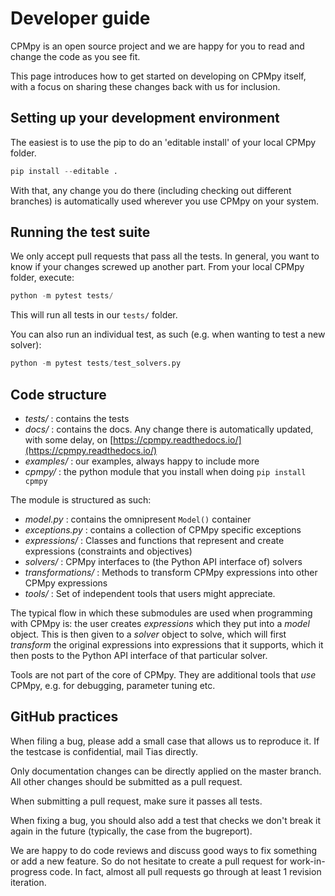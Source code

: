 # Developer guide

CPMpy is an open source project and we are happy for you to read and change the code as you see fit.

This page introduces how to get started on developing on CPMpy itself, with a focus on sharing these changes back with us for inclusion.


## Setting up your development environment

The easiest is to use the pip to do an 'editable install' of your local CPMpy folder. 

```python
pip install --editable .
```

With that, any change you do there (including checking out different branches) is automatically used wherever you use CPMpy on your system.


## Running the test suite

We only accept pull requests that pass all the tests. In general, you want to know if your changes screwed up another part. From your local CPMpy folder, execute:

```python
python -m pytest tests/
```

This will run all tests in our `tests/` folder.

You can also run an individual test, as such (e.g. when wanting to test a new solver):

```python
python -m pytest tests/test_solvers.py
```

## Code structure

  * _tests/_ : contains the tests
  * _docs/_ : contains the docs. Any change there is automatically updated, with some delay, on [https://cpmpy.readthedocs.io/](https://cpmpy.readthedocs.io/)
  * _examples/_ : our examples, always happy to include more
  * _cpmpy/_ : the python module that you install when doing `pip install cpmpy`

The module is structured as such:

  * _model.py_ : contains the omnipresent `Model()` container
  * _exceptions.py_ : contains a collection of CPMpy specific exceptions
  * _expressions/_ : Classes and functions that represent and create expressions (constraints and objectives)
  * _solvers/_ : CPMpy interfaces to (the Python API interface of) solvers
  * _transformations/_ : Methods to transform CPMpy expressions into other CPMpy expressions
  * _tools/_ : Set of independent tools that users might appreciate.

The typical flow in which these submodules are used when programming with CPMpy is: the user creates _expressions_ which they put into a _model_ object. This is then given to a _solver_ object to solve, which will first _transform_ the original expressions into expressions that it supports, which it then posts to the Python API interface of that particular solver.

Tools are not part of the core of CPMpy. They are additional tools that _use_ CPMpy, e.g. for debugging, parameter tuning etc.


## GitHub practices

When filing a bug, please add a small case that allows us to reproduce it. If the testcase is confidential, mail Tias directly.

Only documentation changes can be directly applied on the master branch. All other changes should be submitted as a pull request.

When submitting a pull request, make sure it passes all tests.

When fixing a bug, you should also add a test that checks we don't break it again in the future (typically, the case from the bugreport).

We are happy to do code reviews and discuss good ways to fix something or add a new feature. So do not hesitate to create a pull request for work-in-progress code. In fact, almost all pull requests go through at least 1 revision iteration.

